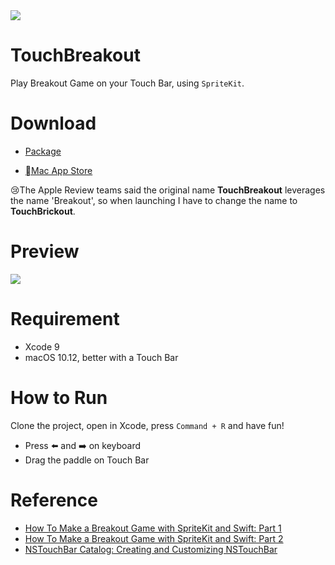 <img src="https://github.com/songkuixi/TouchBreakout/blob/master/Banner.png">

# TouchBreakout

Play Breakout Game on your Touch Bar, using `SpriteKit`.

# Download

* [Package](https://github.com/songkuixi/TouchBreakout/releases/download/1.1/TouchBrickout.pkg)

* [Mac App Store](https://itunes.apple.com/cn/app/touchbrickout/id1314804894)

😢The Apple Review teams said the original name **TouchBreakout** leverages the name 'Breakout', so when launching I have to change the name to **TouchBrickout**.

# Preview

![](https://github.com/songkuixi/TouchBreakout/blob/master/Preview.gif)

# Requirement

* Xcode 9
* macOS 10.12, better with a Touch Bar

# How to Run

Clone the project, open in Xcode, press `Command + R` and have fun!

* Press ⬅️ and ➡️ on keyboard
* Drag the paddle on Touch Bar

# Reference

* [How To Make a Breakout Game with SpriteKit and Swift: Part 1](https://www.raywenderlich.com/123393/how-to-create-a-breakout-game-with-sprite-kit-and-swift)
* [How To Make a Breakout Game with SpriteKit and Swift: Part 2](https://www.raywenderlich.com/129904/create-breakout-game-sprite-kit-swift-part-2)
* [NSTouchBar Catalog: Creating and Customizing NSTouchBar](https://developer.apple.com/library/content/samplecode/NSTouchBarCatalog/Introduction/Intro.html)


